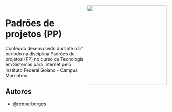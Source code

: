 <img align="right" src="https://upload.wikimedia.org/wikipedia/commons/thumb/7/7c/Instituto_Federal_Goiano_-_Marca_Vertical_2015.svg/800px-Instituto_Federal_Goiano_-_Marca_Vertical_2015.svg.png" width="250px">

# Padrões de projetos (PP) 

Conteúdo desenvolvido durante o 5° período na disciplina Padrões de projetos (PP) no curso de Tecnologia em Sistemas para internet pelo Instituto Federal Goiano - Campus Morrinhos. 


## Autores

- [@rennerborges](https://github.com/RennerBorges)



